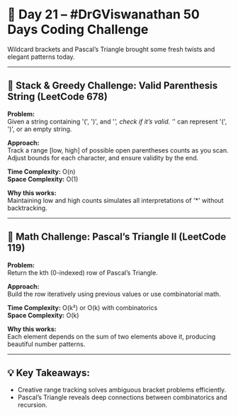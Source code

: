 # 🚀 Day 21 – #DrGViswanathan 50 Days Coding Challenge

Wildcard brackets and Pascal’s Triangle brought some fresh twists and elegant patterns today.

---

## 💫 Stack & Greedy Challenge: Valid Parenthesis String (LeetCode 678)

**Problem:**  
Given a string containing '(', ')', and '*', check if it’s valid. '*' can represent '(', ')', or an empty string.

**Approach:**  
Track a range [low, high] of possible open parentheses counts as you scan. Adjust bounds for each character, and ensure validity by the end.

**Time Complexity:** O(n)  
**Space Complexity:** O(1)  

**Why this works:**  
Maintaining low and high counts simulates all interpretations of '*' without backtracking.

---

## 💫 Math Challenge: Pascal’s Triangle II (LeetCode 119)

**Problem:**  
Return the kth (0-indexed) row of Pascal’s Triangle.

**Approach:**  
Build the row iteratively using previous values or use combinatorial math.

**Time Complexity:** O(k²) or O(k) with combinatorics  
**Space Complexity:** O(k)  

**Why this works:**  
Each element depends on the sum of two elements above it, producing beautiful number patterns.

---

## 💡 Key Takeaways:

- Creative range tracking solves ambiguous bracket problems efficiently.  
- Pascal’s Triangle reveals deep connections between combinatorics and recursion.

